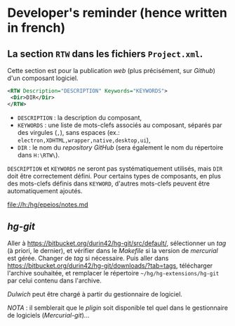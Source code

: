# Developer's reminder (hence written in french)

## La section `RTW` dans les fichiers `Project.xml`.

Cette section est pour la publication *web* (plus précisément, sur *Github*) d'un composant logiciel.

``` xml
<RTW Description="DESCRIPTION" Keywords="KEYWORDS">
 <Dir>DIR</Dir>
</RTW>
```

  * `DESCRIPTION` : la description du composant,
  * `KEYWORDS` : une liste de mots-clefs associés au composant, séparés par des virgules (`,`), sans espaces (ex.: `electron,XDHTML,wrapper,native,desktop,ui`),
  * `DIR` : le nom du *repository* *GitHub* (sera également le nom du répertoire dans `H:\RTW\`).

  `DESCRIPTION` et `KEYWORDS` ne seront pas systématiquement utilisés, mais `DIR` doit être correctement défini. Pour certains types de composants, en plus des mots-clefs définis dans `KEYWORD`, d'autres mots-clefs peuvent être automatiquement ajoutés.


  <file://h:/hg/epeios/notes.md>

  ## *hg-git*

  Aller à <https://bitbucket.org/durin42/hg-git/src/default/>, sélectionner un *tag* (à priori, le dernier), et vérifier dans le *Makefile* si la version de *mercurial* est  gérée. Changer de *tag* si nécessaire. Puis aller dans <https://bitbucket.org/durin42/hg-git/downloads/?tab=tags>, télécharger l'archive souhaitée, et remplacer le répertoire `~/hg/hg-extensions/hg-git` par celui contenu dans l'archive.

  *Dulwich* peut être chargé à partir du gestionnaire de logiciel.

  *NOTA* : il semblerait que le *pligin* soit disponible tel quel dans le gestionnaire de logiciels (*Mercurial-git*)…
